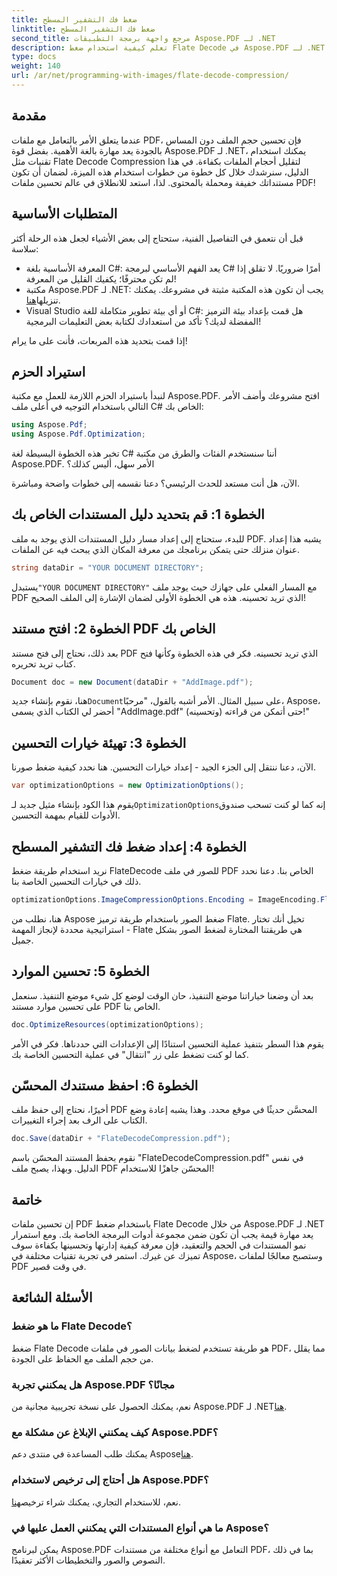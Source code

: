 ```yaml
---
title: ضغط فك التشفير المسطح
linktitle: ضغط فك التشفير المسطح
second_title: مرجع واجهة برمجة التطبيقات Aspose.PDF لـ .NET
description: تعلم كيفية استخدام ضغط Flate Decode في Aspose.PDF لـ .NET. قم بتحسين حجم ملف PDF بكفاءة باستخدام هذا الدليل خطوة بخطوة.
type: docs
weight: 140
url: /ar/net/programming-with-images/flate-decode-compression/
---
```

## مقدمة

عندما يتعلق الأمر بالتعامل مع ملفات PDF، فإن تحسين حجم الملف دون المساس بالجودة يعد مهارة بالغة الأهمية. بفضل قوة Aspose.PDF لـ .NET، يمكنك استخدام تقنيات مثل Flate Decode Compression لتقليل أحجام الملفات بكفاءة. في هذا الدليل، سنرشدك خلال كل خطوة من خطوات استخدام هذه الميزة، لضمان أن تكون مستنداتك خفيفة ومحملة بالمحتوى. لذا، استعد للانطلاق في عالم تحسين ملفات PDF!

## المتطلبات الأساسية

قبل أن نتعمق في التفاصيل الفنية، ستحتاج إلى بعض الأشياء لجعل هذه الرحلة أكثر سلاسة:

- المعرفة الأساسية بلغة C#: يعد الفهم الأساسي لبرمجة C# أمرًا ضروريًا. لا تقلق إذا لم تكن محترفًا؛ يكفيك القليل من المعرفة!
-  مكتبة Aspose.PDF لـ .NET: يجب أن تكون هذه المكتبة مثبتة في مشروعك. يمكنك تنزيلها[هنا](https://releases.aspose.com/pdf/net/).
- Visual Studio أو أي بيئة تطوير متكاملة للغة C#: هل قمت بإعداد بيئة الترميز المفضلة لديك؟ تأكد من استعدادك لكتابة بعض التعليمات البرمجية!

إذا قمت بتحديد هذه المربعات، فأنت على ما يرام!

## استيراد الحزم

لنبدأ باستيراد الحزم اللازمة للعمل مع مكتبة Aspose.PDF. افتح مشروعك وأضف الأمر التالي باستخدام التوجيه في أعلى ملف C# الخاص بك:

```csharp
using Aspose.Pdf;
using Aspose.Pdf.Optimization;
```

تخبر هذه الخطوة البسيطة لغة C# أننا سنستخدم الفئات والطرق من مكتبة Aspose.PDF. الأمر سهل، أليس كذلك؟

الآن، هل أنت مستعد للحدث الرئيسي؟ دعنا نقسمه إلى خطوات واضحة ومباشرة.

## الخطوة 1: قم بتحديد دليل المستندات الخاص بك

للبدء، ستحتاج إلى إعداد مسار دليل المستندات الذي يوجد به ملف PDF. يشبه هذا إعداد عنوان منزلك حتى يتمكن برنامجك من معرفة المكان الذي يبحث فيه عن الملفات.

```csharp
string dataDir = "YOUR DOCUMENT DIRECTORY";
```
 يستبدل`"YOUR DOCUMENT DIRECTORY"` مع المسار الفعلي على جهازك حيث يوجد ملف PDF الذي تريد تحسينه. هذه هي الخطوة الأولى لضمان الإشارة إلى الملف الصحيح!

## الخطوة 2: افتح مستند PDF الخاص بك

بعد ذلك، نحتاج إلى فتح مستند PDF الذي تريد تحسينه. فكر في هذه الخطوة وكأنها فتح كتاب تريد تحريره.

```csharp
Document doc = new Document(dataDir + "AddImage.pdf");
```
 هنا، نقوم بإنشاء جديد`Document`على سبيل المثال. الأمر أشبه بالقول، "مرحبًا، Aspose، أحضر لي الكتاب الذي يسمى "AddImage.pdf" حتى أتمكن من قراءته (وتحسينه)!"

## الخطوة 3: تهيئة خيارات التحسين

الآن، دعنا ننتقل إلى الجزء الجيد - إعداد خيارات التحسين. هنا نحدد كيفية ضغط صورنا.

```csharp
var optimizationOptions = new OptimizationOptions();
```
 يقوم هذا الكود بإنشاء مثيل جديد لـ`OptimizationOptions`إنه كما لو كنت تسحب صندوق الأدوات للقيام بمهمة التحسين.

## الخطوة 4: إعداد ضغط فك التشفير المسطح

نريد استخدام طريقة ضغط FlateDecode للصور في ملف PDF الخاص بنا. دعنا نحدد ذلك في خيارات التحسين الخاصة بنا.

```csharp
optimizationOptions.ImageCompressionOptions.Encoding = ImageEncoding.Flate;
```
هنا، نطلب من Aspose ضغط الصور باستخدام طريقة ترميز Flate. تخيل أنك تختار استراتيجية محددة لإنجاز المهمة - Flate هي طريقتنا المختارة لضغط الصور بشكل جميل.

## الخطوة 5: تحسين الموارد

بعد أن وضعنا خياراتنا موضع التنفيذ، حان الوقت لوضع كل شيء موضع التنفيذ. سنعمل على تحسين موارد مستند PDF الخاص بنا.

```csharp
doc.OptimizeResources(optimizationOptions);
```
يقوم هذا السطر بتنفيذ عملية التحسين استنادًا إلى الإعدادات التي حددناها. فكر في الأمر كما لو كنت تضغط على زر "انتقال" في عملية التحسين الخاصة بك.

## الخطوة 6: احفظ مستندك المحسّن

أخيرًا، نحتاج إلى حفظ ملف PDF المحسَّن حديثًا في موقع محدد. وهذا يشبه إعادة وضع الكتاب على الرف بعد إجراء التغييرات.

```csharp
doc.Save(dataDir + "FlateDecodeCompression.pdf");
```
نقوم بحفظ المستند المحسّن باسم "FlateDecodeCompression.pdf" في نفس الدليل. وبهذا، يصبح ملف PDF المحسّن جاهزًا للاستخدام!

## خاتمة

إن تحسين ملفات PDF باستخدام ضغط Flate Decode من خلال Aspose.PDF لـ .NET يعد مهارة قيمة يجب أن تكون ضمن مجموعة أدوات البرمجة الخاصة بك. ومع استمرار نمو المستندات في الحجم والتعقيد، فإن معرفة كيفية إدارتها وتحسينها بكفاءة سوف تميزك عن غيرك. استمر في تجربة تقنيات مختلفة في Aspose، وستصبح معالجًا لملفات PDF في وقت قصير.

## الأسئلة الشائعة

### ما هو ضغط Flate Decode؟  
ضغط Flate Decode هو طريقة تستخدم لضغط بيانات الصور في ملفات PDF، مما يقلل من حجم الملف مع الحفاظ على الجودة.

### هل يمكنني تجربة Aspose.PDF مجانًا؟  
نعم، يمكنك الحصول على نسخة تجريبية مجانية من Aspose.PDF لـ .NET[هنا](https://releases.aspose.com/).

### كيف يمكنني الإبلاغ عن مشكلة مع Aspose.PDF؟  
 يمكنك طلب المساعدة في منتدى دعم Aspose[هنا](https://forum.aspose.com/c/pdf/10).

### هل أحتاج إلى ترخيص لاستخدام Aspose.PDF؟  
 نعم، للاستخدام التجاري، يمكنك شراء ترخيص[هنا](https://purchase.aspose.com/buy).

### ما هي أنواع المستندات التي يمكنني العمل عليها في Aspose؟  
يمكن لبرنامج Aspose.PDF التعامل مع أنواع مختلفة من مستندات PDF، بما في ذلك النصوص والصور والتخطيطات الأكثر تعقيدًا.